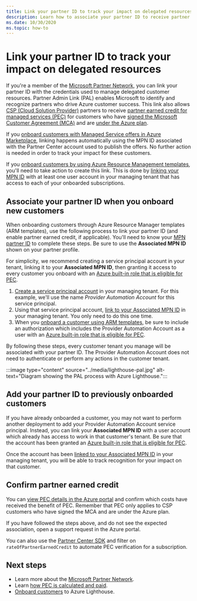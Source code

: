 ```yaml
---
title: Link your partner ID to track your impact on delegated resources
description: Learn how to associate your partner ID to receive partner earned credit (PEC) on customer resources you manage through Azure Lighthouse.
ms.date: 10/30/2020
ms.topic: how-to
---
```


# Link your partner ID to track your impact on delegated resources 

If you're a member of the [Microsoft Partner Network](https://partner.microsoft.com/), you can link your partner ID with the credentials used to manage delegated customer resources. Partner Admin Link (PAL) enables Microsoft to identify and recognize partners who drive Azure customer success. This link also allows [CSP (Cloud Solution Provider)](/partner-center/csp-overview) partners to receive [partner earned credit for managed services (PEC)](/partner-center/partner-earned-credit) for customers who have [signed the Microsoft Customer Agreement (MCA)](/partner-center/confirm-customer-agreement) and are [under the Azure plan](/partner-center/azure-plan-get-started).

If you [onboard customers with Managed Service offers in Azure Marketplace](publish-managed-services-offers.md), linking happens automatically using the MPN ID associated with the Partner Center account used to publish the offers. No further action is needed in order to track your impact for these customers.

If you [onboard customers by using Azure Resource Management templates](onboard-customer.md), you'll need to take action to create this link. This is done by [linking your MPN ID](../../cost-management-billing/manage/link-partner-id.md) with at least one user account in your managing tenant that has access to each of your onboarded subscriptions.

## Associate your partner ID when you onboard new customers

When onboarding customers through Azure Resource Manager templates (ARM templates), use the following process to link your partner ID (and enable partner earned credit, if applicable). You'll need to know your [MPN partner ID](/partner-center/partner-center-account-setup#locate-your-mpn-id) to complete these steps. Be sure to use the **Associated MPN ID** shown on your partner profile.

For simplicity, we recommend creating a service principal account in your tenant, linking it to your **Associated MPN ID**, then granting it access to every customer you onboard with an [Azure built-in role that is eligible for PEC](/partner-center/azure-roles-perms-pec).

1. [Create a service principal account](../../active-directory/develop/howto-authenticate-service-principal-powershell.md) in your managing tenant. For this example, we'll use the name *Provider Automation Account* for this service principal.
1. Using that service principal account, [link to your Associated MPN ID](../../cost-management-billing/manage/link-partner-id.md#link-to-a-partner-id) in your managing tenant. You only need to do this one time.
1. When you [onboard a customer using ARM templates](onboard-customer.md), be sure to include an authorization which includes the Provider Automation Account as a user with an [Azure built-in role that is eligible for PEC](/partner-center/azure-roles-perms-pec).

By following these steps, every customer tenant you manage will be associated with your partner ID. The Provider Automation Account does not need to authenticate or perform any actions in the customer tenant.

:::image type="content" source="../media/lighthouse-pal.jpg" alt-text="Diagram showing the PAL process with Azure Lighthouse.":::

## Add your partner ID to previously onboarded customers

If you have already onboarded a customer, you may not want to perform another deployment to add your Provider Automation Account service principal. Instead, you can link your **Associated MPN ID** with a user account which already has access to work in that customer's tenant. Be sure that the account has been granted an [Azure built-in role that is eligible for PEC](/partner-center/azure-roles-perms-pec).

Once the account has been [linked to your Associated MPN ID](../../cost-management-billing/manage/link-partner-id.md#link-to-a-partner-id) in your managing tenant, you will be able to track recognition for your impact on that customer.

## Confirm partner earned credit

You can [view PEC details in the Azure portal](/partner-center/partner-earned-credit-explanation#azure-cost-management) and confirm which costs have received the benefit of PEC. Remember that PEC only applies to CSP customers who have signed the MCA and are under the Azure plan.

If you have followed the steps above, and do not see the expected association, open a support request in the Azure portal.

You can also use the [Partner Center SDK](https://docs.microsoft.com/en-us/partner-center/develop/get-invoice-unbilled-consumption-lineitems) and filter on `rateOfPartnerEarnedCredit` to automate PEC verification for a subscription.

## Next steps

- Learn more about the [Microsoft Partner Network](/partner-center/mpn-overview).
- Learn [how PEC is calculated and paid](/partner-center/partner-earned-credit-explanation).
- [Onboard customers](onboard-customer.md) to Azure Lighthouse.